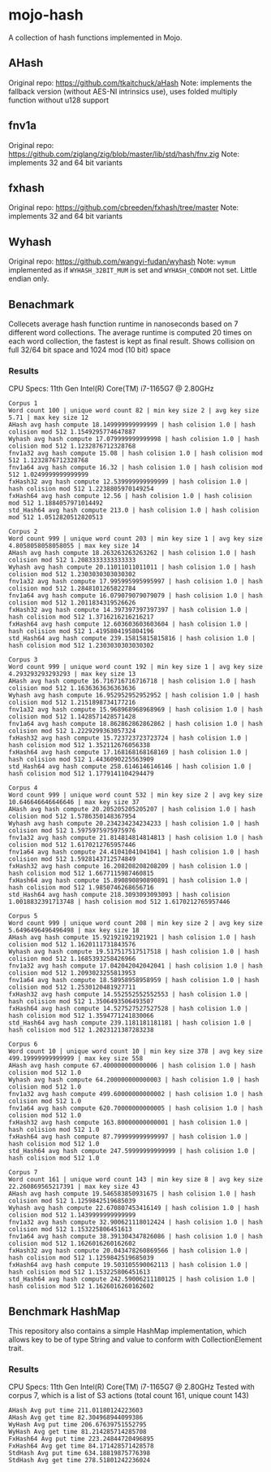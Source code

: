 # mojo-hash
A collection of hash functions implemented in Mojo.

## AHash
Original repo: https://github.com/tkaitchuck/aHash 
Note: implements the fallback version (without AES-NI intrinsics use), uses folded multiply function without u128 support

## fnv1a
Original repo: https://github.com/ziglang/zig/blob/master/lib/std/hash/fnv.zig
Note: implements 32 and 64 bit variants

## fxhash
Original repo: https://github.com/cbreeden/fxhash/tree/master
Note: implements 32 and 64 bit variants

## Wyhash
Original repo: https://github.com/wangyi-fudan/wyhash
Note: `wymum` implemented as if `WYHASH_32BIT_MUM` is set and `WYHASH_CONDOM` not set. Little endian only.

## Benachmark
Collecets average hash function runtime in nanoseconds based on 7 different word collections. The average runtime is computed 20 times on each word collection, the fastest is kept as final result. Shows collision on full 32/64 bit space and 1024 mod (10 bit) space

### Results

CPU Specs: 11th Gen Intel(R) Core(TM) i7-1165G7 @ 2.80GHz

```
Corpus 1
Word count 100 | unique word count 82 | min key size 2 | avg key size 5.71 | max key size 12
AHash avg hash compute 18.149999999999999 | hash colision 1.0 | hash colision mod 512 1.1549295774647887
Wyhash avg hash compute 17.079999999999998 | hash colision 1.0 | hash colision mod 512 1.1232876712328768
fnv1a32 avg hash compute 15.08 | hash colision 1.0 | hash colision mod 512 1.1232876712328768
fnv1a64 avg hash compute 16.32 | hash colision 1.0 | hash colision mod 512 1.0249999999999999
fxHash32 avg hash compute 12.539999999999999 | hash colision 1.0 | hash colision mod 512 1.2238805970149254
fxHash64 avg hash compute 12.56 | hash colision 1.0 | hash colision mod 512 1.1884057971014492
std_Hash64 avg hash compute 213.0 | hash colision 1.0 | hash colision mod 512 1.0512820512820513

Corpus 2
Word count 999 | unique word count 203 | min key size 1 | avg key size 4.8058058058058055 | max key size 14
AHash avg hash compute 18.263263263263262 | hash colision 1.0 | hash colision mod 512 1.2083333333333333
Wyhash avg hash compute 20.11011011011011 | hash colision 1.0 | hash colision mod 512 1.2303030303030302
fnv1a32 avg hash compute 17.995995995995997 | hash colision 1.0 | hash colision mod 512 1.2848101265822784
fnv1a64 avg hash compute 16.079079079079079 | hash colision 1.0 | hash colision mod 512 1.2011834319526626
fxHash32 avg hash compute 14.397397397397397 | hash colision 1.0 | hash colision mod 512 1.3716216216216217
fxHash64 avg hash compute 12.603603603603604 | hash colision 1.0 | hash colision mod 512 1.4195804195804196
std_Hash64 avg hash compute 239.15815815815816 | hash colision 1.0 | hash colision mod 512 1.2303030303030302

Corpus 3
Word count 999 | unique word count 192 | min key size 1 | avg key size 4.293293293293293 | max key size 13
AHash avg hash compute 16.716716716716718 | hash colision 1.0 | hash colision mod 512 1.1636363636363636
Wyhash avg hash compute 16.952952952952952 | hash colision 1.0 | hash colision mod 512 1.2151898734177216
fnv1a32 avg hash compute 15.968968968968969 | hash colision 1.0 | hash colision mod 512 1.1428571428571428
fnv1a64 avg hash compute 18.862862862862862 | hash colision 1.0 | hash colision mod 512 1.2229299363057324
fxHash32 avg hash compute 15.723723723723724 | hash colision 1.0 | hash colision mod 512 1.352112676056338
fxHash64 avg hash compute 17.168168168168169 | hash colision 1.0 | hash colision mod 512 1.4436090225563909
std_Hash64 avg hash compute 258.6146146146146 | hash colision 1.0 | hash colision mod 512 1.1779141104294479

Corpus 4
Word count 999 | unique word count 532 | min key size 2 | avg key size 10.646646646646646 | max key size 37
AHash avg hash compute 20.205205205205207 | hash colision 1.0 | hash colision mod 512 1.5786350148367954
Wyhash avg hash compute 20.234234234234233 | hash colision 1.0 | hash colision mod 512 1.5975975975975976
fnv1a32 avg hash compute 21.814814814814813 | hash colision 1.0 | hash colision mod 512 1.6170212765957446
fnv1a64 avg hash compute 24.41041041041041 | hash colision 1.0 | hash colision mod 512 1.5928143712574849
fxHash32 avg hash compute 16.208208208208209 | hash colision 1.0 | hash colision mod 512 1.6677115987460815
fxHash64 avg hash compute 15.890890890890891 | hash colision 1.0 | hash colision mod 512 1.9850746268656716
std_Hash64 avg hash compute 218.3093093093093 | hash colision 1.0018832391713748 | hash colision mod 512 1.6170212765957446

Corpus 5
Word count 999 | unique word count 208 | min key size 2 | avg key size 5.6496496496496498 | max key size 18
AHash avg hash compute 15.921921921921921 | hash colision 1.0 | hash colision mod 512 1.1620111731843576
Wyhash avg hash compute 19.517517517517518 | hash colision 1.0 | hash colision mod 512 1.1685393258426966
fnv1a32 avg hash compute 17.042042042042041 | hash colision 1.0 | hash colision mod 512 1.2093023255813953
fnv1a64 avg hash compute 18.58958958958959 | hash colision 1.0 | hash colision mod 512 1.2530120481927711
fxHash32 avg hash compute 14.552552552552553 | hash colision 1.0 | hash colision mod 512 1.3506493506493507
fxHash64 avg hash compute 14.527527527527528 | hash colision 1.0 | hash colision mod 512 1.3594771241830066
std_Hash64 avg hash compute 239.1181181181181 | hash colision 1.0 | hash colision mod 512 1.2023121387283238

Corpus 6
Word count 10 | unique word count 10 | min key size 378 | avg key size 499.19999999999999 | max key size 558
AHash avg hash compute 67.400000000000006 | hash colision 1.0 | hash colision mod 512 1.0
Wyhash avg hash compute 64.200000000000003 | hash colision 1.0 | hash colision mod 512 1.0
fnv1a32 avg hash compute 499.60000000000002 | hash colision 1.0 | hash colision mod 512 1.0
fnv1a64 avg hash compute 620.70000000000005 | hash colision 1.0 | hash colision mod 512 1.0
fxHash32 avg hash compute 163.80000000000001 | hash colision 1.0 | hash colision mod 512 1.0
fxHash64 avg hash compute 87.799999999999997 | hash colision 1.0 | hash colision mod 512 1.0
std_Hash64 avg hash compute 247.59999999999999 | hash colision 1.0 | hash colision mod 512 1.0

Corpus 7
Word count 161 | unique word count 143 | min key size 8 | avg key size 22.260869565217391 | max key size 43
AHash avg hash compute 19.546583850931675 | hash colision 1.0 | hash colision mod 512 1.1259842519685039
Wyhash avg hash compute 22.670807453416149 | hash colision 1.0 | hash colision mod 512 1.1439999999999999
fnv1a32 avg hash compute 32.900621118012424 | hash colision 1.0 | hash colision mod 512 1.153225806451613
fnv1a64 avg hash compute 38.391304347826086 | hash colision 1.0 | hash colision mod 512 1.1626016260162602
fxHash32 avg hash compute 20.043478260869566 | hash colision 1.0 | hash colision mod 512 1.1259842519685039
fxHash64 avg hash compute 19.503105590062113 | hash colision 1.0 | hash colision mod 512 1.153225806451613
std_Hash64 avg hash compute 242.59006211180125 | hash colision 1.0 | hash colision mod 512 1.1626016260162602
```

## Benchmark HashMap

This repository also contains a simple HashMap implementation, which allows key to be of type String and value to conform with CollectionElement trait.

### Results

CPU Specs: 11th Gen Intel(R) Core(TM) i7-1165G7 @ 2.80GHz
Tested with corpus 7, which is a list of S3 actions (total count 161, unique count 143)

```
AHash Avg put time 211.01180124223603
AHash Avg get time 82.304968944099386
WyHash Avg put time 206.67639751552795
WyHash Avg get time 81.214285714285708
FxHash64 Avg put time 223.24844720496895
FxHash64 Avg get time 84.171428571428578
StdHash Avg put time 634.18819875776398
StdHash Avg get time 278.51801242236024
```